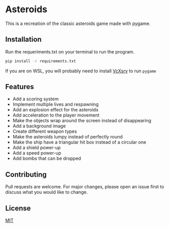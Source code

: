# Asteroids

This is a recreation of the classic asteroids game made with pygame.

## Installation

Run the requeriments.txt on your terminal to run the program.
```bash
pip install -r requirements.txt
```
If you are on WSL, you will probably need to install [VcXsrv](https://vcxsrv.com/) to run `pygame`

## Features

- Add a scoring system
- Implement multiple lives and respawning
- Add an explosion effect for the asteroids
- Add acceleration to the player movement
- Make the objects wrap around the screen instead of disappearing
- Add a background image
- Create different weapon types
- Make the asteroids lumpy instead of perfectly round
- Make the ship have a triangular hit box instead of a circular one
- Add a shield power-up
- Add a speed power-up
- Add bombs that can be dropped

## Contributing

Pull requests are welcome. For major changes, please open an issue first
to discuss what you would like to change.

## License

[MIT](https://choosealicense.com/licenses/mit/)
